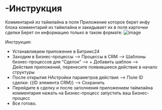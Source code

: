 
# -Инструкция
Комментарий из таймлайна в поля
Приложение которое берет инфу блока комментарий из таймлайна и закидывает их в поля карточки сделки
Берет он информацию только в таком формате:
![image](https://github.com/user-attachments/assets/38f6f9c6-6a3a-4851-aeb6-a2dc96fa0e93)


Инструкция:

* Устанавливаем приложение в Битрикс24
* Заходим в Бизнес-процессы --> Процессы в CRM --> Шаблоны бизнес-процессов для "Сделок" --> + Добавить шаблон --> Действия приложений, перенесите появившееся действие в начало структуры
* После открытия НАстройки параметров действия --> Поле ID сделки: {{ID элемента CRM}} --> Сохранить
* Перейдите в сделку и после заполнения приложением таймлайна комментария нажать на Бизнес-процесс запустить ваш Бизнес-процесс
* Все готово.
